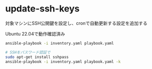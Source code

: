 # update-ssh-keys
対象マシンにSSH公開鍵を設定し、cronで自動更新する設定を追加する  

Ubuntu 22.04で動作確認済み  

```bash
ansible-playbook -i inventory.yaml playbook.yaml

# SSHをパスワード認証で
sudo apt-get install sshpass
ansible-playbook -i inventory.yaml playbook.yaml -k
```
